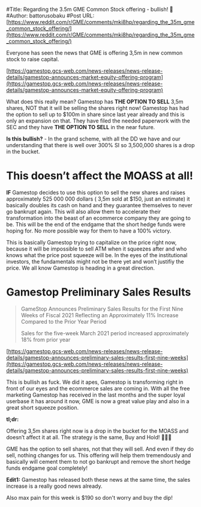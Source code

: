 #Title: Regarding the 3.5m GME Common Stock offering - bullish! 🚀
#Author: battorusobaku
#Post URL: [https://www.reddit.com/r/GME/comments/mki8hp/regarding_the_35m_gme_common_stock_offering/](https://www.reddit.com/r/GME/comments/mki8hp/regarding_the_35m_gme_common_stock_offering/)


Everyone has seen the news that GME is offering 3,5m in new common stock to raise capital. 

[https://gamestop.gcs-web.com/news-releases/news-release-details/gamestop-announces-market-equity-offering-program](https://gamestop.gcs-web.com/news-releases/news-release-details/gamestop-announces-market-equity-offering-program)

What does this really mean? Gamestop has **THE OPTION TO SELL** 3,5m shares, NOT that it will be selling the shares right now! Gamestop has had the option to sell up to $100m in share since last year already and this is only an expansion on that. They have filed the needed paperwork with the SEC and they have **THE OPTION TO SELL** in the near future.  


**Is this bullish?**  \- In the grand scheme, with all the DD we have and our understanding that there is well over 300% SI so 3,500,000 shares is a drop in the bucket. 

# This doesn’t affect the MOASS at all! 

**IF** Gamestop decides to use this option to sell the new shares and raises approximately 525 000 000 dollars ( 3,5m sold at $150, just an estimate) it basically doubles its cash on hand and they guarantee themselves to never go bankrupt again. This will also allow them to accelerate their transformation into the beast of an ecommerce company they are going to be. This will be the end of the endgame that the short hedge funds were hoping for. No more possible way for them to have a 100% victory.

This is basically Gamestop trying to capitalize on the price right now, because it will be impossible to sell ATM when it squeezes after and who knows what the price post squeeze will be. In the eyes of the institutional investors, the fundamentals might not be there yet and won’t justifiy the price. We all know Gamestop is heading in a great direction.

# Gamestop Preliminary Sales Results

>GameStop Announces Preliminary Sales Results for the First Nine Weeks of Fiscal 2021 Reflecting an Approximately 11% Increase Compared to the Prior Year Period  
>	
>Sales for the five-week March 2021 period increased approximately 18% from prior year

[https://gamestop.gcs-web.com/news-releases/news-release-details/gamestop-announces-preliminary-sales-results-first-nine-weeks](https://gamestop.gcs-web.com/news-releases/news-release-details/gamestop-announces-preliminary-sales-results-first-nine-weeks)

This is bullish as fuck. We did it apes, Gamestop is transforming right in front of our eyes and the ecommerce sales are coming in. With all the free marketing Gamestop has received in the last months and the super loyal userbase it has around it now, GME is now a great value play and also in a great short squeeze position.

**tl;dr:**

Offering 3,5m shares right now is a drop in the bucket for the MOASS and doesn’t affect it at all. The strategy is the same, Buy and Hold! 🚀💎🤲

GME has the option to sell shares, not that they will sell. And even if they do sell, nothing changes for us. This offering will help them tremendously and basically will cement them to not go bankrupt and remove the short hedge funds endgame goal completely!

**Edit1:** Gamestop has released both these news at the same time, the sales increase is a really good news already.

Also max pain for this week is $190 so don't worry and buy the dip!